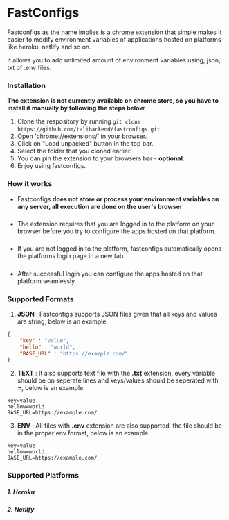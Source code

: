# FastConfigs
Fastconfigs as the name implies is a chrome extension that simple makes it easier to modify environment variables of applications hosted on platforms like heroku, netlify and so on.

It allows you to add unlimited amount of environment variables using, json, txt of .env files.

### Installation
**The extension is not currently available on chrome store, so you have to install it manually by following the steps below.**

1. Clone the respository by running `git clone https://github.com/talibackend/fastconfigs.git`.
2. Open 'chrome://extensions/' in your browser.
3. Click on "Load unpacked" button in the top bar.
4. Select the folder that you cloned earlier.
5. You can pin the extension to your browsers bar - **optional**.
6. Enjoy using fastconfigs.

### How it works
- Fastconfigs **does not store or process your environment variables on any server, all execution are done on the user's browser**
#####
- The extension requires that you are logged in to the platform on your browser before you try to configure the apps hosted on that platform.
#####
- If you are not logged in to the platform, fastconfigs automatically opens the platforms login page in a new tab.
#####
- After successful login you can configure the apps hosted on that platform seamlessly.


### Supported Formats
1. **JSON** : Fastconfigs supports JSON files given that all keys and values are string, below is an example.
```json
{
    "key" : "value",
    "hello" : "world",
    "BASE_URL" : "https://example.com/"
}
```
2. **TEXT** : It also supports text file with the **.txt** extension, every variable should be on seperate lines and keys/values should be seperated with **=**, below is an example.
```
key=value
hellow=world
BASE_URL=https://example.com/
```
3. **ENV** : All files with **.env** extension are also supported, the file should be in the proper env format, below is an example.
```
key=value
hellow=world
BASE_URL=https://example.com/
```

### Supported Platforms
##### 1. Heroku
##### 2. Netlify

<!-- ### What to expect...
We are working on integrating other platforms as we go, so it  -->
